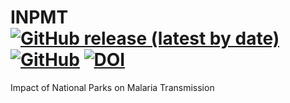 # INPMT [![GitHub release (latest by date)](https://img.shields.io/github/v/release/pierre-manchon/PAIA)](https://github.com/pierre-manchon/PAIA/releases/latest) [![GitHub](https://img.shields.io/github/license/pierre-manchon/PAIA)](https://www.gnu.org/licenses/gpl-3.0.en.html) [![DOI](https://zenodo.org/badge/DOI/10.5281/zenodo.4972214.svg)](https://doi.org/10.5281/zenodo.4972214)   
Impact of National Parks on Malaria Transmission
